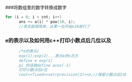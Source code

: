 ###将数组里的数字转换成数字
```C++ {.line-numbers} 
for (i = 0; i < cnt; i++)
      ans += a[i] * pow(10, i);
      //其实就很简单，从第一位开始x10就行了
```
### e的表示以及如何用c++打印小数点后几位以及    
```C++ {.line-numbers} 
      /*e的表示/
      exp(1);exp(2)...表示e的n次方
      define e exp(1)
      pi 的话就define acos(-1) 
      打印小数点后n位 
      cout<<fixed<<setrprecision(2)<<n;//保留小数点后2位
      
```